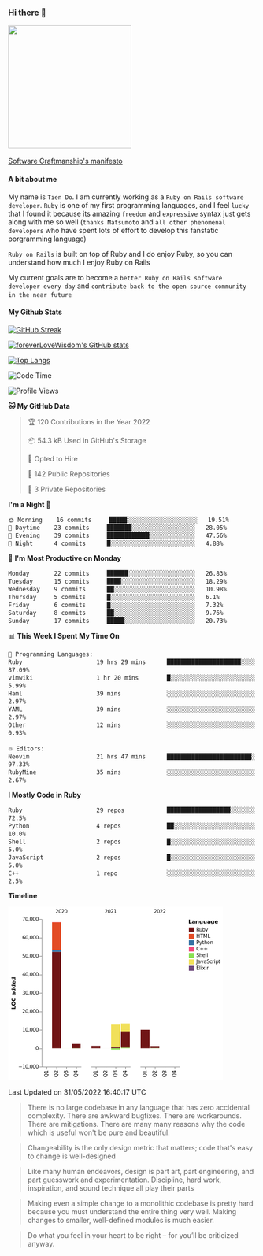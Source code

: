 ### Hi there 👋

<!--
**foreverLoveWisdom/foreverLoveWisdom** is a ✨ _special_ ✨ repository because its `README.md` (this file) appears on your GitHub profile.

Here are some ideas to get you started:

- 🔭 I’m currently working on ...
- 🌱 I’m currently learning ...
- 👯 I’m looking to collaborate on ...
- 🤔 I’m looking for help with ...
- 💬 Ask me about ...
- 📫 How to reach me: ...
- 😄 Pronouns: ...
- ⚡ Fun fact: ...
-->

<img src="https://codecondo.com/wp-content/uploads/2017/09/railslogo.png" width="250" height="250">

[Software Craftmanship's manifesto](http://manifesto.softwarecraftsmanship.org/)

#### A bit about me
My name is `Tien Do`. I am currently working as a `Ruby on Rails software developer`. `Ruby` is one of my first programming languages, and I feel `lucky` that I found it because its amazing `freedom` and `expressive` syntax just gets along with me so well (`thanks Matsumoto` and `all other phenomenal developers` who have spent lots of effort to develop this fanstatic porgramming language)

`Ruby on Rails` is built on top of Ruby and I do enjoy Ruby, so you can understand how much I enjoy Ruby on Rails

My current goals are to become a `better Ruby on Rails software developer every day` and `contribute back to the open source community in the near future`

#### My Github Stats

[![GitHub Streak](https://github-readme-streak-stats.herokuapp.com/?user=foreverLoveWisdom&theme=dracula)](https://git.io/streak-stats)
&nbsp;
&nbsp;

[![foreverLoveWisdom's GitHub stats](https://github-readme-stats.vercel.app/api?username=foreverLoveWisdom&show_icons=true&theme=react&count_private=true)](https://github.com/anuraghazra/github-readme-stats)

[![Top Langs](https://github-readme-stats.vercel.app/api/top-langs/?username=foreverLoveWisdom&show_icons=true&theme=vue-dark)](https://github.com/anuraghazra/github-readme-stats)

<!--START_SECTION:waka-->
![Code Time](http://img.shields.io/badge/Code%20Time-1%2C082%20hrs%2013%20mins-blue)

![Profile Views](http://img.shields.io/badge/Profile%20Views-0-blue)

**🐱 My GitHub Data** 

> 🏆 120 Contributions in the Year 2022
 > 
> 📦 54.3 kB Used in GitHub's Storage 
 > 
> 💼 Opted to Hire
 > 
> 📜 142 Public Repositories 
 > 
> 🔑 3 Private Repositories  
 > 
**I'm a Night 🦉** 

```text
🌞 Morning    16 commits     █████░░░░░░░░░░░░░░░░░░░░   19.51% 
🌆 Daytime    23 commits     ███████░░░░░░░░░░░░░░░░░░   28.05% 
🌃 Evening    39 commits     ████████████░░░░░░░░░░░░░   47.56% 
🌙 Night      4 commits      █░░░░░░░░░░░░░░░░░░░░░░░░   4.88%

```
📅 **I'm Most Productive on Monday** 

```text
Monday       22 commits     ██████░░░░░░░░░░░░░░░░░░░   26.83% 
Tuesday      15 commits     ████░░░░░░░░░░░░░░░░░░░░░   18.29% 
Wednesday    9 commits      ██░░░░░░░░░░░░░░░░░░░░░░░   10.98% 
Thursday     5 commits      █░░░░░░░░░░░░░░░░░░░░░░░░   6.1% 
Friday       6 commits      █░░░░░░░░░░░░░░░░░░░░░░░░   7.32% 
Saturday     8 commits      ██░░░░░░░░░░░░░░░░░░░░░░░   9.76% 
Sunday       17 commits     █████░░░░░░░░░░░░░░░░░░░░   20.73%

```


📊 **This Week I Spent My Time On** 

```text
💬 Programming Languages: 
Ruby                     19 hrs 29 mins      █████████████████████░░░░   87.09% 
vimwiki                  1 hr 20 mins        █░░░░░░░░░░░░░░░░░░░░░░░░   5.99% 
Haml                     39 mins             ░░░░░░░░░░░░░░░░░░░░░░░░░   2.97% 
YAML                     39 mins             ░░░░░░░░░░░░░░░░░░░░░░░░░   2.97% 
Other                    12 mins             ░░░░░░░░░░░░░░░░░░░░░░░░░   0.93%

🔥 Editors: 
Neovim                   21 hrs 47 mins      ████████████████████████░   97.33% 
RubyMine                 35 mins             ░░░░░░░░░░░░░░░░░░░░░░░░░   2.67%

```

**I Mostly Code in Ruby** 

```text
Ruby                     29 repos            ██████████████████░░░░░░░   72.5% 
Python                   4 repos             ██░░░░░░░░░░░░░░░░░░░░░░░   10.0% 
Shell                    2 repos             █░░░░░░░░░░░░░░░░░░░░░░░░   5.0% 
JavaScript               2 repos             █░░░░░░░░░░░░░░░░░░░░░░░░   5.0% 
C++                      1 repo              ░░░░░░░░░░░░░░░░░░░░░░░░░   2.5%

```


**Timeline**

![Chart not found](https://raw.githubusercontent.com/foreverLoveWisdom/foreverLoveWisdom/main/charts/bar_graph.png) 


 Last Updated on 31/05/2022 16:40:17 UTC
<!--END_SECTION:waka-->


> There is no large codebase in any language that has zero accidental complexity. There are awkward bugfixes. There are workarounds. There are mitigations.
> There are many many reasons why the code which is useful won't be pure and beautiful.

> Changeability is the only design metric that matters; code that's easy to change is well-designed

> Like many human endeavors, design is part art, part engineering, and part guesswork and experimentation. Discipline, hard work, inspiration, and sound technique all play their parts

> Mak­ing even a sim­ple change to a mono­lith­ic code­base is pret­ty hard because you must under­stand the entire thing very well. Mak­ing changes to small­er, well-defined mod­ules is much easier.
 
 > Do what you feel in your heart to be right – for you’ll be criticized anyway.
